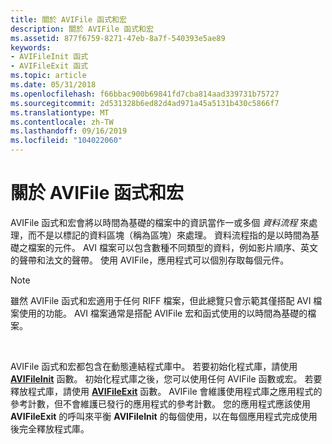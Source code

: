 ```yaml
---
title: 關於 AVIFile 函式和宏
description: 關於 AVIFile 函式和宏
ms.assetid: 877f6759-8271-47eb-8a7f-540393e5ae89
keywords:
- AVIFileInit 函式
- AVIFileExit 函式
ms.topic: article
ms.date: 05/31/2018
ms.openlocfilehash: f66bbac900b69841fd7cba814aad339731b75727
ms.sourcegitcommit: 2d531328b6ed82d4ad971a45a5131b430c5866f7
ms.translationtype: MT
ms.contentlocale: zh-TW
ms.lasthandoff: 09/16/2019
ms.locfileid: "104022060"
---
```

# <a name="about-avifile-functions-and-macros"></a>關於 AVIFile 函式和宏

AVIFile 函式和宏會將以時間為基礎的檔案中的資訊當作一或多個 *資料流程* 來處理，而不是以標記的資料區塊（稱為區塊）來處理。 資料流程指的是以時間為基礎之檔案的元件。 AVI 檔案可以包含數種不同類型的資料，例如影片順序、英文的聲帶和法文的聲帶。 使用 AVIFile，應用程式可以個別存取每個元件。

> [!Note]  
> 雖然 AVIFile 函式和宏適用于任何 RIFF 檔案，但此總覽只會示範其僅搭配 AVI 檔案使用的功能。 AVI 檔案通常是搭配 AVIFile 宏和函式使用的以時間為基礎的檔案。

 

AVIFile 函式和宏都包含在動態連結程式庫中。 若要初始化程式庫，請使用 [**AVIFileInit**](/windows/desktop/api/Vfw/nf-vfw-avifileinit) 函數。 初始化程式庫之後，您可以使用任何 AVIFile 函數或宏。 若要釋放程式庫，請使用 [**AVIFileExit**](/windows/desktop/api/Vfw/nf-vfw-avifileexit) 函數。 AVIFile 會維護使用程式庫之應用程式的參考計數，但不會維護已發行的應用程式的參考計數。 您的應用程式應該使用 **AVIFileExit** 的呼叫來平衡 **AVIFileInit** 的每個使用，以在每個應用程式完成使用後完全釋放程式庫。

 

 




